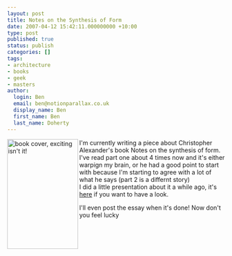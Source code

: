 ```yaml
---
layout: post
title: Notes on the Synthesis of Form
date: 2007-04-12 15:42:11.000000000 +10:00
type: post
published: true
status: publish
categories: []
tags:
- architecture
- books
- geek
- masters
author:
  login: Ben
  email: ben@notionparallax.co.uk
  display_name: Ben
  first_name: Ben
  last_name: Doherty
---
```

<p> <img src="{{ site.baseurl }}/assets/0674627512.jpg" title="book cover, exciting isn't it!" alt="book cover, exciting isn't it!" align="left" height="254" width="164" /></p>
<p>I'm currently writing a piece about Christopher Alexander's book Notes on the synthesis of form. I've read part one about 4 times now and it's either warpign my brain, or he had a good point to start with because I'm starting to agree with a lot of what he says (part 2 is a differnt story)<br />
I did a little presentation about it a while ago, it's <a href="http://wiki.uelceca.net/avamsccomputingdesign/files/Notes+on+the+synthesis+of+form+BD.pdf" target="_blank">here</a> if you want to have a look.</p>
<p>I'll even post the essay when it's done! Now don't you feel lucky</p>
